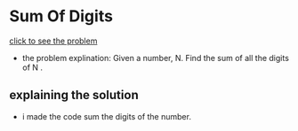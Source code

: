 #  Sum Of Digits




[click to see the problem](https://practice.geeksforgeeks.org/problems/sum-of-digits1742/1?page=3&difficulty[]=-2&sortBy=submissions)



 - the problem explination:
    Given a number, N. Find the sum of all the digits of N
. 








## explaining the solution

- i made the code sum the digits of the number.